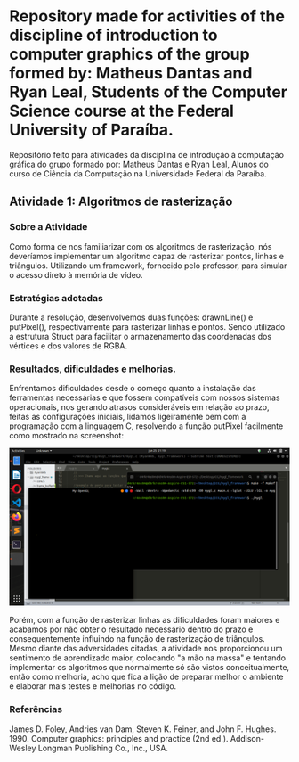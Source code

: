 # Repository made for activities of the discipline of introduction to computer graphics of the group formed by: Matheus Dantas and Ryan Leal, Students of the Computer Science course at the Federal University of Paraíba.

Repositório feito para atividades da disciplina de introdução à computação gráfica do grupo formado por: Matheus Dantas e Ryan Leal, Alunos do curso de Ciência da Computação na Universidade Federal da Paraíba.

## Atividade 1: Algoritmos de rasterização
### Sobre a Atividade

Como forma de nos familiarizar com os algoritmos de rasterização, nós deveríamos implementar um algoritmo capaz de rasterizar pontos, linhas e triângulos. Utilizando um framework, fornecido pelo professor, para simular o acesso direto à memória de vídeo.

### Estratégias adotadas

Durante a resolução, desenvolvemos duas funções: drawnLine() e putPixel(), respectivamente para rasterizar linhas e pontos. Sendo utilizado a estrutura Struct para facilitar o armazenamento das coordenadas dos vértices e dos valores de RGBA.

### Resultados, dificuldades e melhorias.

Enfrentamos dificuldades desde o começo quanto a instalação das ferramentas necessárias e que fossem compatíveis com nossos sistemas operacionais, nos gerando atrasos consideráveis em relação ao prazo, feitas as configurações iniciais, lidamos ligeiramente bem com a programação com a linguagem C, resolvendo a função putPixel facilmente como mostrado na screenshot:

![screenshot results](/Images/putPixel.png)

Porém, com a função de rasterizar linhas as dificuldades foram maiores e acabamos por não obter o resultado necessário dentro do prazo e consequentemente influindo na função de rasterização de triângulos.
Mesmo diante das adversidades citadas, a atividade nos proporcionou um sentimento de aprendizado maior, colocando "a mão na massa" e tentando implementar os algoritmos que normalmente só são vistos conceitualmente, então como melhoria, acho que fica a lição de preparar melhor o ambiente e elaborar mais testes e melhorias no código.

### Referências
  James D. Foley, Andries van Dam, Steven K. Feiner, and John F. Hughes. 1990. Computer graphics: principles and practice (2nd ed.). Addison-Wesley Longman Publishing Co., Inc., USA.
  
